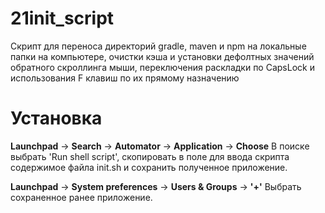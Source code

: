 # 21init_script
Скрипт для переноса директорий gradle, maven и npm на локальные папки на компьютере, очистки кэша и установки дефолтных значений обратного скроллинга мыши, переключения раскладки по CapsLock и использования F клавиш по их прямому назначению

# Установка 
**Launchpad** -> **Search** -> **Automator** -> **Application** -> **Choose**
В поиске выбрать 'Run shell script', скопировать в поле для ввода скрипта содержимое файла init.sh и сохранить полученное приложение.

**Launchpad** -> **System preferences** -> **Users & Groups** -> **'+'** 
Выбрать сохраненное ранее приложение.
